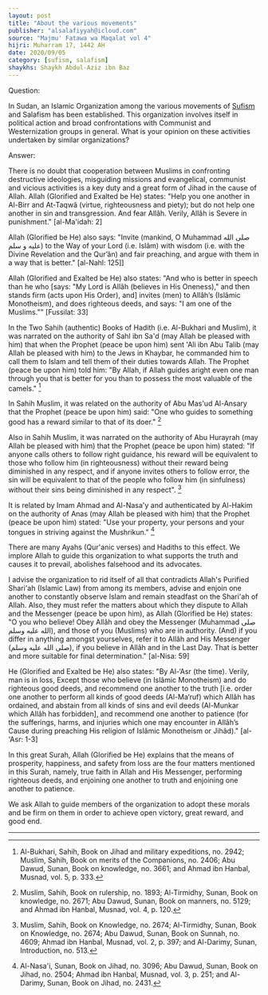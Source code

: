 ```yaml
---
layout: post
title: "About the various movements"
publisher: "alsalafiyyah@icloud.com"
source: "Majmu' Fatawa wa Maqalat vol 4"
hijri: Muharram 17, 1442 AH
date: 2020/09/05
category: [sufism, salafism]
shaykhs: Shaykh Abdul-Aziz ibn Baz
---
```


Question: 

In Sudan, an Islamic Organization among the various movements of [Sufism](/sufism/ "Sufism") and Salafism has been established. This organization involves itself in political action and broad confrontations with Communist and Westernization groups in general. What is your opinion on these activities undertaken by similar organizations? 

Answer:

There is no doubt that cooperation between Muslims in confronting destructive ideologies, misguiding missions and evangelical, communist and vicious activities is a key duty and a great form of Jihad in the cause of Allah. Allah (Glorified and Exalted be He) states: "Help you one another in Al-Birr and At-Taqwâ (virtue, righteousness and piety); but do not help one another in sin and transgression. And fear Allâh. Verily, Allâh is Severe in punishment." [al-Ma'idah: 2] 

Allah (Glorified be He) also says: "Invite (mankind, O Muhammad صلى الله عليه و سلم) to the Way of your Lord (i.e. Islâm) with wisdom (i.e. with the Divine Revelation and the Qur’ân) and fair preaching, and argue with them in a way that is better." [al-Nahl: 125]]

Allah (Glorified and Exalted be He) also states: "And who is better in speech than he who [says: "My Lord is Allâh (believes in His Oneness)," and then stands firm (acts upon His Order), and] invites (men) to Allâh’s (Islâmic Monotheism), and does righteous deeds, and says: "I am one of the Muslims."" [Fussilat: 33]

In the Two Sahih (authentic) Books of Hadith (i.e. Al-Bukhari and Muslim), it was narrated on the authority of Sahl ibn Sa'd (may Allah be pleased with him) that when the Prophet (peace be upon him) sent 'Ali ibn Abu Talib (may Allah be pleased with him) to the Jews in Khaybar, he commanded him to call them to Islam and tell them of their duties towards Allah. The Prophet (peace be upon him) told him: "By Allah, if Allah guides aright even one man through you that is better for you than to possess the most valuable of the camels." [^1]

In Sahih Muslim, it was related on the authority of Abu Mas'ud Al-Ansary that the Prophet (peace be upon him) said: "One who guides to something good has a reward similar to that of its doer." [^2]

Also in Sahih Muslim, it was narrated on the authority of Abu Hurayrah (may Allah be pleased with him) that the Prophet (peace be upon him) stated: "If anyone calls others to follow right guidance, his reward will be equivalent to those who follow him (in righteousness) without their reward being diminished in any respect, and if anyone invites others to follow error, the sin will be equivalent to that of the people who follow him (in sinfulness) without their sins being diminished in any respect". [^3]

It is related by Imam Ahmad and Al-Nasa'y and authenticated by Al-Hakim on the authority of Anas (may Allah be pleased with him) that the Prophet (peace be upon him) stated: "Use your property, your persons and your tongues in striving against the Mushrikun." [^4]

There are many Ayahs (Qur'anic verses) and Hadiths to this effect. We implore Allah to guide this organization to what supports the truth and causes it to prevail, abolishes falsehood and its advocates.

I advise the organization to rid itself of all that contradicts Allah's Purified Shari'ah (Islamic Law) from among its members, advise and enjoin one another to constantly observe Islam and remain steadfast on the Shari'ah of Allah. Also, they must refer the matters about which they dispute to Allah and the Messenger (peace be upon him), as Allah (Glorified be He) states: "O you who believe! Obey Allâh and obey the Messenger (Muhammad صلى الله عليه وسلم), and those of you (Muslims) who are in authority. (And) if you differ in anything amongst yourselves, refer it to Allâh and His Messenger (صلى الله عليه وسلم), if you believe in Allâh and in the Last Day. That is better and more suitable for final determination." [al-Nisa: 59]

He (Glorified and Exalted be He) also states: "By Al-‘Asr (the time). Verily, man is in loss, Except those who believe (in Islâmic Monotheism) and do righteous good deeds, and recommend one another to the truth [i.e. order one another to perform all kinds of good deeds (Al-Ma‘ruf) which Allâh has ordained, and abstain from all kinds of sins and evil deeds (Al-Munkar which Allâh has forbidden], and recommend one another to patience (for the sufferings, harms, and injuries which one may encounter in Allâh’s Cause during preaching His religion of Islâmic Monotheism or Jihâd)." [al-'Asr: 1-3]
 
In this great Surah, Allah (Glorified be He) explains that the means of prosperity, happiness, and safety from loss are the four matters mentioned in this Surah, namely, true faith in Allah and His Messenger, performing righteous deeds, and enjoining one another to truth and enjoining one another to patience.

We ask Allah to guide members of the organization to adopt these morals and be firm on them in order to achieve open victory, great reward, and good end. 

---

[^1]: Al-Bukhari, Sahih, Book on Jihad and military expeditions, no. 2942; Muslim, Sahih, Book on merits of the Companions, no. 2406; Abu Dawud, Sunan, Book on knowledge, no. 3661; and Ahmad ibn Hanbal, Musnad, vol. 5, p. 333.
[^2]: Muslim, Sahih, Book on rulership, no. 1893; Al-Tirmidhy, Sunan, Book on knowledge, no. 2671; Abu Dawud, Sunan, Book on manners, no. 5129; and Ahmad ibn Hanbal, Musnad, vol. 4, p. 120.
[^3]: Muslim, Sahih, Book on Knowledge, no. 2674; Al-Tirmidhy, Sunan, Book on Knowledge, no. 2674; Abu Dawud, Sunan, Book on Sunnah, no. 4609; Ahmad ibn Hanbal, Musnad, vol. 2, p. 397; and Al-Darimy, Sunan, Introduction, no. 513.
[^4]: Al-Nasa'i, Sunan, Book on Jihad, no. 3096; Abu Dawud, Sunan, Book on Jihad, no. 2504; Ahmad ibn Hanbal, Musnad, vol. 3, p. 251; and Al-Darimy, Sunan, Book on Jihad, no. 2431.
